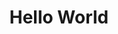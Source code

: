 ---
ee_id: '111'
site: '1'
type: '2'
long_id: 2011-103 Hello World
url: 2011-103-hello-world
year: '2011'
medium: CNC bent stainless steel with electro-polish finish
commission:
add_credit:
dims: 41 x 7 1/2 x 9 1/2 inches
pitch: "<p>Wire bent to random points with one dimension always increasing.</p>"
ps:
live_url:
related:
title: Hello World
youtube:
imgs: hello-world-2011-103-full-database-Team.jpg
subheading:
year2: '2011'
download:
add_credits:
related_code: "[2202] Desktop Wireform (Code) - desktop-wireform-code"
! '':
layout: things-i-made
---